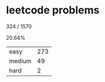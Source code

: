 # leetcode problems

324 / 1570

20.64%

|        |     |
| ------ | --- |
| easy   | 273  |
| medium | 49   |
| hard   | 2   |

